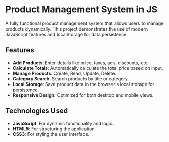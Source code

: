 # Product Management System in JS

A fully functional product management system that allows users to manage products dynamically. This project demonstrates the use of modern JavaScript features and localStorage for data persistence.

## Features
- **Add Products**: Enter details like price, taxes, ads, discounts, etc.
- **Calculate Totals**: Automatically calculate the total price based on input.
- **Manage Products**: Create, Read, Update, Delete.
- **Category Search**: Search products by title or category.
- **Local Storage**: Save product data in the browser's local storage for persistence.
- **Responsive Design**: Optimized for both desktop and mobile views.

## Technologies Used
- **JavaScript**: For dynamic functionality and logic.
- **HTML5**: For structuring the application.
- **CSS3**: For styling the user interface.
